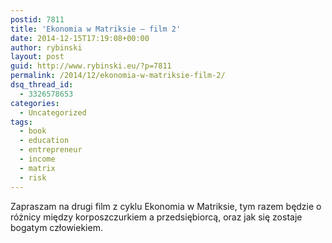 ```yaml
---
postid: 7811
title: 'Ekonomia w Matriksie – film 2'
date: 2014-12-15T17:19:08+00:00
author: rybinski
layout: post
guid: http://www.rybinski.eu/?p=7811
permalink: /2014/12/ekonomia-w-matriksie-film-2/
dsq_thread_id:
  - 3326578653
categories:
  - Uncategorized
tags:
  - book
  - education
  - entrepreneur
  - income
  - matrix
  - risk
---
```


  
Zapraszam na drugi film z cyklu Ekonomia w Matriksie, tym razem będzie o różnicy między korposzczurkiem a przedsiębiorcą, oraz jak się zostaje bogatym człowiekiem.

